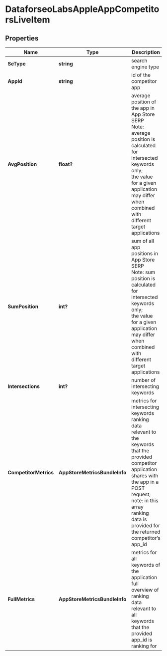 # DataforseoLabsAppleAppCompetitorsLiveItem


## Properties

| Name | Type | Description | Notes |
|------------ | ------------- | ------------- | -------------|
**SeType** | **string** | search engine type |[optional]|
**AppId** | **string** | id of the competitor app |[optional]|
**AvgPosition** | **float?** | average position of the app in App Store SERP<br>Note: average position is calculated for intersected keywords only;<br>the value for a given application may differ when combined with different target applications |[optional]|
**SumPosition** | **int?** | sum of all app positions in App Store SERP<br>Note: sum position is calculated for intersected keywords only;<br>the value for a given application may differ when combined with different target applications |[optional]|
**Intersections** | **int?** | number of intersecting keywords |[optional]|
**CompetitorMetrics** | **AppStoreMetricsBundleInfo** | metrics for intersecting keywords<br>ranking data relevant to the keywords that the provided competitor application shares with the app in a POST request;<br>note: in this array ranking data is provided for the returned competitor’s app_id |[optional]|
**FullMetrics** | **AppStoreMetricsBundleInfo** | metrics for all keywords of the application<br>full overview of ranking data relevant to all keywords that the provided app_id is ranking for |[optional]|